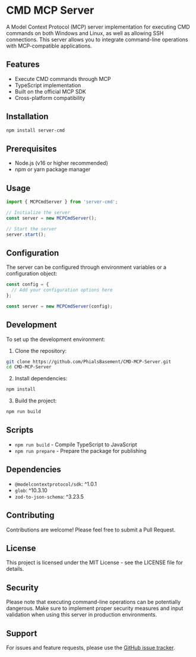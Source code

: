 # CMD MCP Server

A Model Context Protocol (MCP) server implementation for executing CMD commands on both Windows and Linux, as well as allowing SSH connections. This server allows you to integrate command-line operations with MCP-compatible applications.

## Features

- Execute CMD commands through MCP
- TypeScript implementation
- Built on the official MCP SDK
- Cross-platform compatibility

## Installation

```bash
npm install server-cmd
```

## Prerequisites

- Node.js (v16 or higher recommended)
- npm or yarn package manager

## Usage

```typescript
import { MCPCmdServer } from 'server-cmd';

// Initialize the server
const server = new MCPCmdServer();

// Start the server
server.start();
```

## Configuration

The server can be configured through environment variables or a configuration object:

```typescript
const config = {
  // Add your configuration options here
};

const server = new MCPCmdServer(config);
```

## Development

To set up the development environment:

1. Clone the repository:
```bash
git clone https://github.com/PhialsBasement/CMD-MCP-Server.git
cd CMD-MCP-Server
```

2. Install dependencies:
```bash
npm install
```

3. Build the project:
```bash
npm run build
```

## Scripts

- `npm run build` - Compile TypeScript to JavaScript
- `npm run prepare` - Prepare the package for publishing

## Dependencies

- `@modelcontextprotocol/sdk`: ^1.0.1
- `glob`: ^10.3.10
- `zod-to-json-schema`: ^3.23.5

## Contributing

Contributions are welcome! Please feel free to submit a Pull Request.

## License

This project is licensed under the MIT License - see the LICENSE file for details.

## Security

Please note that executing command-line operations can be potentially dangerous. Make sure to implement proper security measures and input validation when using this server in production environments.

## Support

For issues and feature requests, please use the [GitHub issue tracker](https://github.com/PhialsBasement/CMD-MCP-Server/issues).
